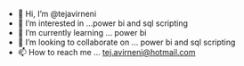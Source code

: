 - 👋 Hi, I’m @tejavirneni
- 👀 I’m interested in ...power bi and sql scripting
- 🌱 I’m currently learning ... power bi
- 💞️ I’m looking to collaborate on ... power bi and sql scripting
- 📫 How to reach me ... tej.avirneni@hotmail.com

<!---
tejavirneni/tejavirneni is a ✨ special ✨ repository because its `README.md` (this file) appears on your GitHub profile.
You can click the Preview link to take a look at your changes.
--->
